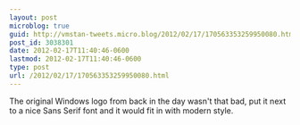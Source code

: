 ```yaml
---
layout: post
microblog: true
guid: http://vmstan-tweets.micro.blog/2012/02/17/170563353259950080.html
post_id: 3038301
date: 2012-02-17T11:40:46-0600
lastmod: 2012-02-17T11:40:46-0600
type: post
url: /2012/02/17/170563353259950080.html
---
```

The original Windows logo from back in the day wasn't that bad, put it next to a nice Sans Serif font and it would fit in with modern style.

